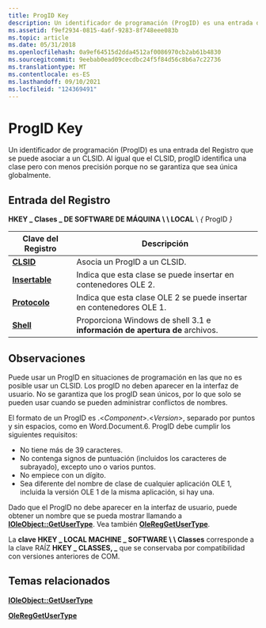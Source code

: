 ```yaml
---
title: ProgID Key
description: Un identificador de programación (ProgID) es una entrada del Registro que se puede asociar a un CLSID. Al igual que el CLSID, progID identifica una clase pero con menos precisión porque no se garantiza que sea única globalmente.
ms.assetid: f9ef2934-0815-4a6f-9283-8f748eee083b
ms.topic: article
ms.date: 05/31/2018
ms.openlocfilehash: 0a9ef64515d2dda4512af0086970cb2ab61b4830
ms.sourcegitcommit: 9eebab0ead09cecdbc24f5f84d56c8b6a7c22736
ms.translationtype: MT
ms.contentlocale: es-ES
ms.lasthandoff: 09/10/2021
ms.locfileid: "124369491"
---
```

# <a name="progid-key"></a>ProgID Key

Un identificador de programación (ProgID) es una entrada del Registro que se puede asociar a un CLSID. Al igual que el CLSID, progID identifica una clase pero con menos precisión porque no se garantiza que sea única globalmente.

## <a name="registry-entry"></a>Entrada del Registro

**HKEY \_ Clases \_ DE SOFTWARE DE MÁQUINA \\ \\ LOCAL** \\ *{* ProgID *}*



| Clave del Registro                            | Descripción                                                        |
|-----------------------------------------|--------------------------------------------------------------------|
| [**CLSID**](clsid.md)                  | Asocia un ProgID a un CLSID.                                  |
| [**Insertable**](insertable-progid.md) | Indica que esta clase se puede insertar en contenedores OLE 2.       |
| [**Protocolo**](protocol.md)            | Indica que esta clase OLE 2 se puede insertar en contenedores OLE 1. |
| [**Shell**](shell.md)                  | Proporciona Windows de shell 3.1 e **información de apertura de** archivos. |



 

## <a name="remarks"></a>Observaciones

Puede usar un ProgID en situaciones de programación en las que no es posible usar un CLSID. Los progID no deben aparecer en la interfaz de usuario. No se garantiza que los progID sean únicos, por lo que solo se pueden usar cuando se pueden administrar conflictos de nombres.

El formato de un ProgID  es <Program>.<*Component*>.<*Version*>, separado por puntos y sin espacios, como en Word.Document.6. ProgID debe cumplir los siguientes requisitos:

-   No tiene más de 39 caracteres.
-   No contenga signos de puntuación (incluidos los caracteres de subrayado), excepto uno o varios puntos.
-   No empiece con un dígito.
-   Sea diferente del nombre de clase de cualquier aplicación OLE 1, incluida la versión OLE 1 de la misma aplicación, si hay una.

Dado que el ProgID no debe aparecer en la interfaz de usuario, puede obtener un nombre que se pueda mostrar llamando a [**IOleObject::GetUserType**](/windows/desktop/api/OleIdl/nf-oleidl-ioleobject-getusertype). Vea también [**OleRegGetUserType**](/windows/desktop/api/Ole2/nf-ole2-olereggetusertype).

La **clave HKEY \_ LOCAL MACHINE \_ SOFTWARE \\ \\ Classes** corresponde a la clave RAÍZ **HKEY \_ CLASSES, \_** que se conservaba por compatibilidad con versiones anteriores de COM.

## <a name="related-topics"></a>Temas relacionados

<dl> <dt>

[**IOleObject::GetUserType**](/windows/desktop/api/OleIdl/nf-oleidl-ioleobject-getusertype)
</dt> <dt>

[**OleRegGetUserType**](/windows/desktop/api/Ole2/nf-ole2-olereggetusertype)
</dt> </dl>

 

 




